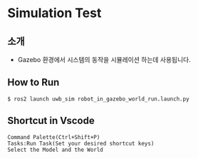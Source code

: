 # Simulation Test

## 소개

* Gazebo 환경에서 시스템의 동작을 시뮬레이션 하는데 사용됩니다.

## How to Run

```
$ ros2 launch uwb_sim robot_in_gazebo_world_run.launch.py
```

## Shortcut in Vscode

```
Command Palette(Ctrl+Shift+P)
Tasks:Run Task(Set your desired shortcut keys)
Select the Model and the World
```
